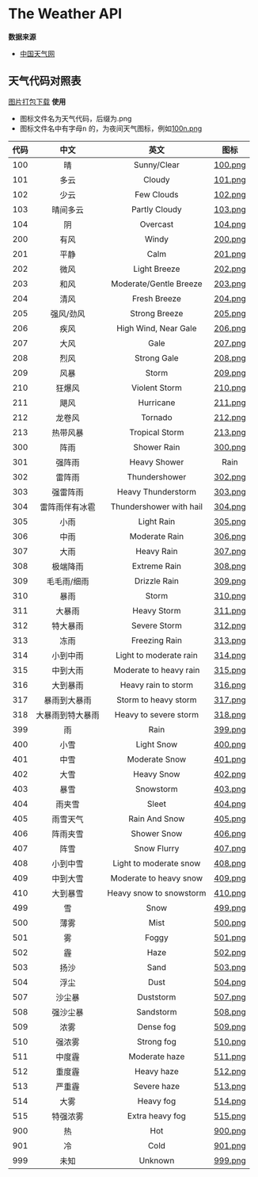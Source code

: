 # The Weather API

**数据来源**
- [中国天气网](http://www.weather.com.cn/)


## 天气代码对照表
[图片打包下载](https://cdn.heweather.com/cond-icon-heweather.zip)
**使用**
- 图标文件名为天气代码，后缀为.png
- 图标文件名中有字母<kbd>n</kbd> 的，为夜间天气图标，例如[100n.png](https://cdn.heweather.com/cond_icon/100n.png)

|代码 |中文 |英文 |图标|
|:----:|:----:|:----:|:----:|
|100|晴|Sunny/Clear|[100.png](https://cdn.heweather.com/cond_icon/100.png "晴天图标")|
|101|多云|Cloudy|[101.png](https://cdn.heweather.com/cond_icon/101.png "多云图标")|
|102|少云|Few Clouds|[102.png](https://cdn.heweather.com/cond_icon/102.png "少云图标")|
|103|晴间多云|Partly Cloudy|[103.png](https://cdn.heweather.com/cond_icon/103.png "晴间多云图标")|
|104|阴|Overcast|[104.png](https://cdn.heweather.com/cond_icon/104.png "阴图标")|
|200|有风|Windy|[200.png](https://cdn.heweather.com/cond_icon/200.png "有风图标")|
|201|平静|Calm|[201.png](https://cdn.heweather.com/cond_icon/201.png "平静图标")|
|202|微风|Light Breeze|[202.png](https://cdn.heweather.com/cond_icon/202.png "微风图标")|
|203|和风|Moderate/Gentle Breeze|[203.png](https://cdn.heweather.com/cond_icon/203.png "和风图标")|
|204|清风|Fresh Breeze|[204.png](https://cdn.heweather.com/cond_icon/204.png "清风图标")|
|205|强风/劲风|Strong Breeze|[205.png](https://cdn.heweather.com/cond_icon/205.png "强风图标")|
|206|疾风|High Wind, Near Gale|[206.png](https://cdn.heweather.com/cond_icon/206.png "疾风图标")|
|207|大风|Gale|[207.png](https://cdn.heweather.com/cond_icon/207.png "大风图标")|
|208|烈风|Strong Gale|[208.png](https://cdn.heweather.com/cond_icon/208.png "烈风图标")|
|209|风暴|Storm|[209.png](https://cdn.heweather.com/cond_icon/209.png "风暴图标")|
|210|狂爆风|Violent Storm|[210.png](https://cdn.heweather.com/cond_icon/210.png "狂爆风图标")|
|211|飓风|Hurricane|[211.png](https://cdn.heweather.com/cond_icon/211.png "飓风图标")|
|212|龙卷风|Tornado|[212.png](https://cdn.heweather.com/cond_icon/212.png "龙卷风图标")|
|213|热带风暴|Tropical Storm|[213.png](https://cdn.heweather.com/cond_icon/213.png "热带风暴图标")|
|300|阵雨|Shower Rain|[300.png](https://cdn.heweather.com/cond_icon/300.png "阵雨图标")|
|301|强阵雨|Heavy Shower|Rain|[301.png](https://cdn.heweather.com/cond_icon/301.png "强阵雨图标")|
|302|雷阵雨|Thundershower|[302.png](https://cdn.heweather.com/cond_icon/302.png "雷阵雨图标")|
|303|强雷阵雨|Heavy Thunderstorm|[303.png](https://cdn.heweather.com/cond_icon/303.png "强雷阵雨图标")|
|304|雷阵雨伴有冰雹|Thundershower with hail|[304.png](https://cdn.heweather.com/cond_icon/304.png "雷阵雨伴有冰雹图标")|
|305|小雨|Light Rain|[305.png](https://cdn.heweather.com/cond_icon/305.png "小雨图标")|
|306|中雨|Moderate Rain|[306.png](https://cdn.heweather.com/cond_icon/306.png "中雨图标")|
|307|大雨|Heavy Rain|[307.png](https://cdn.heweather.com/cond_icon/307.png "大雨图标")|
|308|极端降雨|Extreme Rain|[308.png](https://cdn.heweather.com/cond_icon/308.png "极端降雨图标")|
|309|毛毛雨/细雨|Drizzle Rain|[309.png](https://cdn.heweather.com/cond_icon/309.png "毛毛雨图标")|
|310|暴雨|Storm|[310.png](https://cdn.heweather.com/cond_icon/310.png "暴雨图标")|
|311|大暴雨|Heavy Storm|[311.png](https://cdn.heweather.com/cond_icon/311.png "大暴雨图标")|
|312|特大暴雨|Severe Storm|[312.png](https://cdn.heweather.com/cond_icon/312.png "特大暴雨图标")|
|313|冻雨|Freezing Rain|[313.png](https://cdn.heweather.com/cond_icon/313.png "冻雨图标")|
|314|小到中雨|Light to moderate rain|[314.png](https://cdn.heweather.com/cond_icon/314.png "小到中雨图标")|
|315|中到大雨|Moderate to heavy rain|[315.png](https://cdn.heweather.com/cond_icon/315.png "中到大雨图标")|
|316|大到暴雨|Heavy rain to storm|[316.png](https://cdn.heweather.com/cond_icon/316.png "大到暴雨图标")|
|317|暴雨到大暴雨|Storm to heavy storm|[317.png](https://cdn.heweather.com/cond_icon/317.png "暴雨到大暴雨图标")|
|318|大暴雨到特大暴雨|Heavy to severe storm|[318.png](https://cdn.heweather.com/cond_icon/318.png "大暴雨到特大暴雨图标")|
|399|雨|Rain|[399.png](https://cdn.heweather.com/cond_icon/399.png "雨图标")|
|400|小雪|Light Snow|[400.png](https://cdn.heweather.com/cond_icon/400.png "小雪图标")|
|401|中雪|Moderate Snow|[401.png](https://cdn.heweather.com/cond_icon/401.png "中雪图标")|
|402|大雪|Heavy Snow|[402.png](https://cdn.heweather.com/cond_icon/402.png "大雪图标")|
|403|暴雪|Snowstorm|[403.png](https://cdn.heweather.com/cond_icon/403.png "暴雪图标")|
|404|雨夹雪|Sleet|[404.png](https://cdn.heweather.com/cond_icon/404.png "雨夹雪图标")|
|405|雨雪天气|Rain And Snow|[405.png](https://cdn.heweather.com/cond_icon/405.png "雨雪天气图标")|
|406|阵雨夹雪|Shower Snow|[406.png](https://cdn.heweather.com/cond_icon/406.png "阵雨夹雪图标")|
|407|阵雪|Snow Flurry|[407.png](https://cdn.heweather.com/cond_icon/407.png "阵雪图标")|
|408|小到中雪|Light to moderate snow|[408.png](https://cdn.heweather.com/cond_icon/408.png "小到中雪图标")|
|409|中到大雪|Moderate to heavy snow|[409.png](https://cdn.heweather.com/cond_icon/409.png "中到大雪图标")|
|410|大到暴雪|Heavy snow to snowstorm|[410.png](https://cdn.heweather.com/cond_icon/410.png "大到暴雪图标")|
|499|雪|Snow|[499.png](https://cdn.heweather.com/cond_icon/499.png "雪图标")|
|500|薄雾|Mist|[500.png](https://cdn.heweather.com/cond_icon/500.png "薄雾图标")|
|501|雾|Foggy|[501.png](https://cdn.heweather.com/cond_icon/501.png "雾图标")|
|502|霾|Haze|[502.png](https://cdn.heweather.com/cond_icon/502.png "霾图标")|
|503|扬沙|Sand|[503.png](https://cdn.heweather.com/cond_icon/503.png "扬沙图标")|
|504|浮尘|Dust|[504.png](https://cdn.heweather.com/cond_icon/504.png "浮尘图标")|
|507|沙尘暴|Duststorm|[507.png](https://cdn.heweather.com/cond_icon/507.png "沙尘暴图标")|
|508|强沙尘暴|Sandstorm|[508.png](https://cdn.heweather.com/cond_icon/508.png "强沙尘暴图标")|
|509|浓雾|Dense fog|[509.png](https://cdn.heweather.com/cond_icon/509.png "浓雾图标")|
|510|强浓雾|Strong fog|[510.png](https://cdn.heweather.com/cond_icon/510.png "强浓雾图标")|
|511|中度霾|Moderate haze|[511.png](https://cdn.heweather.com/cond_icon/511.png "中度霾图标")|
|512|重度霾|Heavy haze|[512.png](https://cdn.heweather.com/cond_icon/512.png "重度霾图标")|
|513|严重霾|Severe haze|[513.png](https://cdn.heweather.com/cond_icon/513.png "重度霾图标")|
|514|大雾|Heavy fog|[514.png](https://cdn.heweather.com/cond_icon/514.png "大雾图标")|
|515|特强浓雾|Extra heavy fog|[515.png](https://cdn.heweather.com/cond_icon/515.png "特强浓雾图标")|
|900|热|Hot|[900.png](https://cdn.heweather.com/cond_icon/900.png "热图标")|
|901|冷|Cold|[901.png](https://cdn.heweather.com/cond_icon/901.png "冷图标")|
|999|未知|Unknown|[999.png](https://cdn.heweather.com/cond_icon/999.png "未知图标")|
